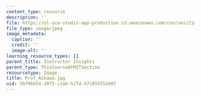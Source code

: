 ```yaml
---
content_type: resource
description: ''
file: https://ol-ocw-studio-app-production.s3.amazonaws.com/courses/21g-503-japanese-iii-fall-2019/5bf9bb5420f5c2ab52fd57c055552e07_Prof_Aikawa.jpg
file_type: image/jpeg
image_metadata:
  caption: ''
  credit: ''
  image-alt: ''
learning_resource_types: []
parent_title: Instructor Insights
parent_type: ThisCourseAtMITSection
resourcetype: Image
title: Prof_Aikawa.jpg
uid: 5bf9bb54-20f5-c2ab-52fd-57c055552e07
---
```

